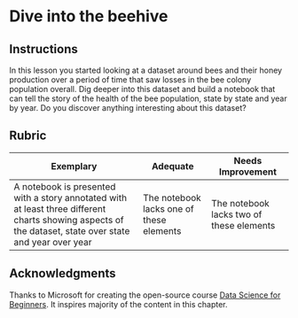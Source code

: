 # Dive into the beehive

## Instructions

In this lesson you started looking at a dataset around bees and their honey production over a period of time that saw losses in the bee colony population overall. Dig deeper into this dataset and build a notebook that can tell the story of the health of the bee population, state by state and year by year. Do you discover anything interesting about this dataset?

## Rubric

| Exemplary                                                                                                                                               | Adequate                                 | Needs Improvement                        |
| ------------------------------------------------------------------------------------------------------------------------------------------------------- | ---------------------------------------- | ---------------------------------------- |
| A notebook is presented with a story annotated with at least three different charts showing aspects of the dataset, state over state and year over year | The notebook lacks one of these elements | The notebook lacks two of these elements |

## Acknowledgments

Thanks to Microsoft for creating the open-source course [Data Science for Beginners](https://github.com/microsoft/Data-Science-For-Beginners). It inspires majority of the content in this chapter.